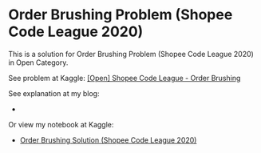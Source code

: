 # Order Brushing Problem (Shopee Code League 2020)

This is a solution for Order Brushing Problem (Shopee Code League 2020) in Open Category.

See problem at Kaggle: [[Open] Shopee Code League - Order Brushing](https://www.kaggle.com/c/order-brushing-shopee-code-league)

See explanation at my blog:
- []()

Or view my notebook at Kaggle: 
 - [Order Brushing Solution (Shopee Code League 2020)](https://www.kaggle.com/nguyentuanit96/order-brushing-solution-shopee-code-league-2020)
